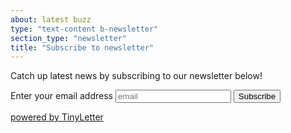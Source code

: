 ```yaml
---
about: latest buzz
type: "text-content b-newsletter"
section_type: "newsletter"
title: "Subscribe to newsletter"
---
```

<p>Catch up latest news by subscribing to our newsletter below!<p>

<form class="b-newsletter__form b-form"
      action="https://tinyletter.com/eurotestconf" 
      method="post" target="popupwindow" 
      onsubmit="window.open('https://tinyletter.com/eurotestconf', 'popupwindow', 'scrollbars=yes,width=800,height=600');return true
      ">
 <input type="hidden" value="1" name="embed"/>
 <label class="b-newsletter__label" for="tlemail">Enter your email address</label>
 <input class="b-newsletter__input"  type="text" placeholder="email" name="email" id="tlemail" />
 <input class="b-button b-newsletter__submit" type="submit" value="Subscribe" />
</form>    
<p><a href="https://tinyletter.com" target="_blank">powered by TinyLetter</a></p>
